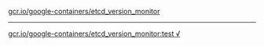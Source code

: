 [gcr.io/google-containers/etcd_version_monitor](https://hub.docker.com/r/anjia0532/google-containers.etcd_version_monitor/tags/) 

----
[gcr.io/google-containers/etcd_version_monitor:test √](https://hub.docker.com/r/anjia0532/google-containers.etcd_version_monitor/tags/)

